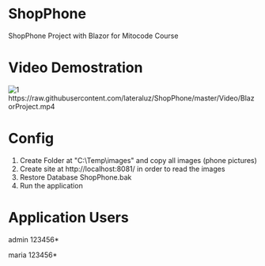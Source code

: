 # ShopPhone

ShopPhone Project with Blazor for Mitocode Course

# Video Demostration
![1]([https://user-images.githubusercontent.com/43474323/64068442-5da48580-cbf5-11e9-86fa-afcc998273f2.JPG](https://raw.githubusercontent.com/lateraluz/ShopPhone/master/Video/BlazorProject.mp4))
https://raw.githubusercontent.com/lateraluz/ShopPhone/master/Video/BlazorProject.mp4


# Config
1. Create Folder at "C:\\Temp\\images" and copy all images (phone pictures)
2. Create site at http://localhost:8081/ in order to read the images
3. Restore Database ShopPhone.bak
4. Run the application

# Application Users
admin
123456*

maria
123456*
